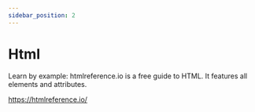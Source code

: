 ```yaml
---
sidebar_position: 2
---
```


# Html

Learn by example: htmlreference.io is a free guide to HTML. It features all elements and attributes. 

https://htmlreference.io/


